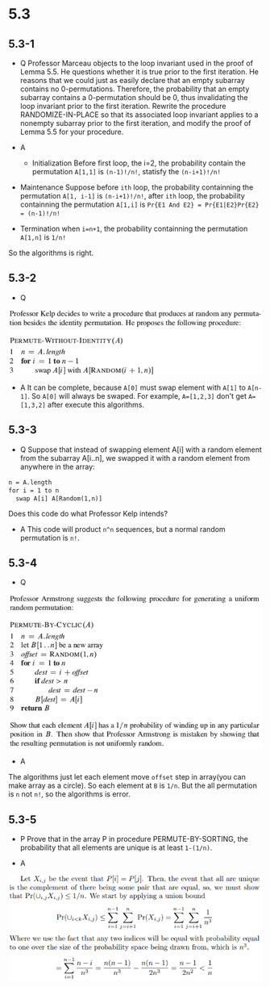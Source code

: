 # 5.3

## 5.3-1

*  Q
Professor Marceau objects to the loop invariant used in the proof of Lemma 5.5. He questions whether it is true prior to the first iteration. He reasons that we could just as easily declare that an empty subarray contains no 0-permutations. Therefore, the probability that an empty subarray contains a 0-permutation should be 0, thus invalidating the loop invariant prior to the first iteration. Rewrite the procedure RANDOMIZE-IN-PLACE so that its associated loop invariant applies to a nonempty subarray prior to the first iteration, and modify the proof of Lemma 5.5 for your procedure.

*  A
   *  Initialization
      Before first loop, the i=2, the probability contain the permutation `A[1,1]` is `(n-1)!/n!`, statisfy the `(n-i+1)!/n!`
  *  Maintenance
     Suppose before `ith` loop, the probability containning the permutation `A[1, i-1]` is `(n-i+1)!/n!`, after `ith` loop, the probability containning the permutation `A[1,i]` is `Pr{E1 And E2} = Pr{E1|E2}Pr{E2} = (n-1)!/n!`
  *  Termination
     when `i=n+1`, the probability containning the permutation `A[1,n]` is `1/n!`

 So the algorithms is right.


## 5.3-2

*  Q

![](https://github.com/KnewHow/FPAlgorithms/blob/master/problem-solution/chapter05-Probabilistic-Analysis-and-Randomized-Algorithms/img/5.3-2-q.png?raw=true)

*  A
It can be complete, because `A[0]` must swap element with `A[1]` to `A[n-1]`. So `A[0]` will always be swaped. For example, `A=[1,2,3]` don't get `A=[1,3,2]` after execute this algorithms.

## 5.3-3
*  Q
Suppose that instead of swapping element A[i] with a random element from the subarray A[i..n], we swapped it with a random element from anywhere in the array:
```
n = A.length
for i = 1 to n
  swap A[i] A[Random(1,n)]
```
Does this code do what Professor Kelp intends?

*  A
This code will product `n^n` sequences, but a normal random permutation is `n!`.

## 5.3-4

*  Q

![](https://github.com/KnewHow/FPAlgorithms/blob/master/problem-solution/chapter05-Probabilistic-Analysis-and-Randomized-Algorithms/img/5.3-4-q.png?raw=true)

*  A

The algorithms just let each element move `offset` step in array(you can make array as a circle). So each element at `B` is `1/n`. But the all permutation is `n` not `n!`, so the algorithms is error.

## 5.3-5
*  P
Prove that in the array P in procedure PERMUTE-BY-SORTING, the probability that all elements are unique is at least `1-(1/n)`.

*  A

![](https://github.com/KnewHow/FPAlgorithms/blob/master/problem-solution/chapter05-Probabilistic-Analysis-and-Randomized-Algorithms/img/5.3-5-a.png?raw=true)
